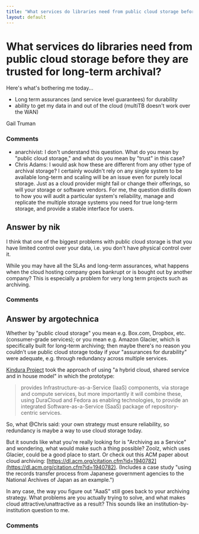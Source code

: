 ```yaml
---
title: "What services do libraries need from public cloud storage before they are trusted for long-term archival?"
layout: default
---
```

What services do libraries need from public cloud storage before they are trusted for long-term archival?
=====================
Here's what's bothering me today...

-   Long term assurances (and service level guarantees) for durability
-   ability to get my data in and out of the cloud (multiTB doesn't work
    over the WAN)


Gail Truman

### Comments ###
* anarchivist: I don't understand this question. What do you mean by "public cloud
storage," and what do you mean by "trust" in this case?
* Chris Adams: I would ask how these are different from any other type of archival
storage? I certainly wouldn't rely on any single system to be available
long-term and scaling will be an issue even for purely local storage.
Just as a cloud provider might fail or change their offerings, so will
your storage or software vendors. For me, the question distills down to
how you will audit a particular system's reliability, manage and
replicate the multiple storage systems you need for true long-term
storage, and provide a stable interface for users.


Answer by nik
----------------
I think that one of the biggest problems with public cloud storage is
that you have limited control over your data, i.e. you don't have
physical control over it.

While you may have all the SLAs and long-term assurances, what happens
when the cloud hosting company goes bankrupt or is bought out by another
company? This is especially a problem for very long term projects such
as archiving.

### Comments ###

Answer by argotechnica
----------------
Whether by "public cloud storage" you mean e.g. Box.com, Dropbox, etc.
(consumer-grade services); or you mean e.g. Amazon Glacier, which is
specifically built for long-term archiving; then maybe there's no reason
you couldn't use public cloud storage today if *your* "assurances for
durability" were adequate, e.g. through redundancy across multiple
services.

[Kindura Project](http://kindura.cerch.kcl.ac.uk/?page_id=2) took the
approach of using "a hybrid cloud, shared service and in house model" in
which the prototype:

> provides Infrastructure-as-a-Service (IaaS) components, via storage
> and compute services, but more importantly it will combine these,
> using DuraCloud and Fedora as enabling technologies, to provide an
> integrated Software-as-a-Service (SaaS) package of repository-centric
> services.

So, what @Chris said: your own strategy must ensure reliability, so
redundancy is maybe a way to use cloud storage today.

But it sounds like what you're really looking for is "Archiving as a
Service" and wondering, what would make such a thing possible? Zoolz,
which uses Glacier, could be a good place to start. Or check out this
ACM paper about cloud archiving:
[https://dl.acm.org/citation.cfm?id=1940782](https://dl.acm.org/citation.cfm?id=1940782).
(Includes a case study "using the records transfer process from Japanese
government agencies to the National Archives of Japan as an example.")

In any case, the way you figure out "AaaS" still goes back to your
archiving strategy. What problems are you actually trying to solve, and
what makes cloud attractive/unattractive as a result? This sounds like
an institution-by-institution question to me.

### Comments ###

